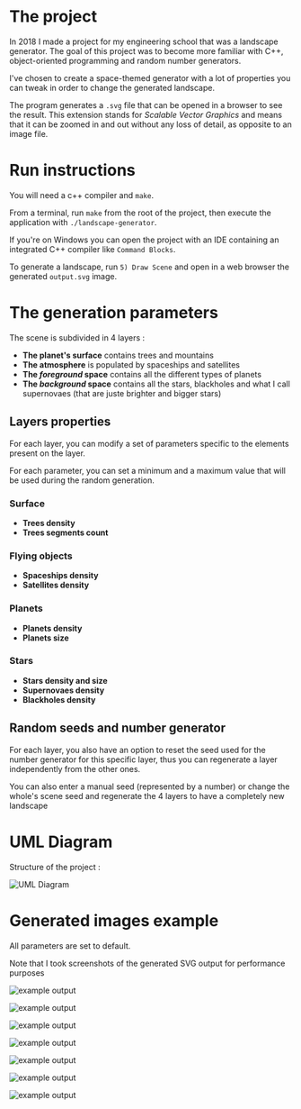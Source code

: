 # The project

In 2018 I made a project for my engineering school that was a landscape generator. 
The goal of this project was to become more familiar with C++, object-oriented programming and random number generators.

I've chosen to create a space-themed generator with a lot of properties you can tweak in order to change the generated landscape.

The program generates a `.svg` file that can be opened in a browser to see the result.
This extension stands for _Scalable Vector Graphics_ and means that it can be zoomed in and out without any loss of detail, as opposite to an image file.

# Run instructions

You will need a c++ compiler and `make`.


From a terminal, run `make` from the root of the project, then execute the application with `./landscape-generator`.

If you're on Windows you can open the project with an IDE containing an integrated C++ compiler like `Command Blocks`.

To generate a landscape, run `5) Draw Scene` and open in a web browser the generated `output.svg` image.

# The generation parameters

The scene is subdivided in 4 layers :
- **The planet's surface** contains trees and mountains
- **The atmosphere** is populated by spaceships and satellites
- **The _foreground_ space** contains all the different types of planets
- **The _background_ space** contains all the stars, blackholes and what I call supernovaes (that are juste brighter and bigger stars)

## Layers properties

For each layer, you can modify a set of parameters specific to the elements present on the layer.

For each parameter, you can set a minimum and a maximum value that will be used during the random generation.

### Surface

- **Trees density**
- **Trees segments count** 

### Flying objects

- **Spaceships density** 
- **Satellites density** 

### Planets 

- **Planets density** 
- **Planets size** 

### Stars 

- **Stars density and size** 
- **Supernovaes density** 
- **Blackholes density** 

## Random seeds and number generator

For each layer, you also have an option to reset the seed used for the number generator for this specific layer, thus you can regenerate a layer independently from the other ones.

You can also enter a manual seed (represented by a number) or change the whole's scene seed and regenerate the 4 layers to have a completely new landscape

# UML Diagram

Structure of the project :

![UML Diagram](UML-Diagram.png)

# Generated images example 

All parameters are set to default. 

Note that I took screenshots of the generated SVG output for performance purposes

![example output](output-examples/ls1.png)

![example output](output-examples/ls2.png)

![example output](output-examples/ls3.png)

![example output](output-examples/ls4.png)

![example output](output-examples/ls5.png)

![example output](output-examples/ls6.png)

![example output](output-examples/ls7.png)